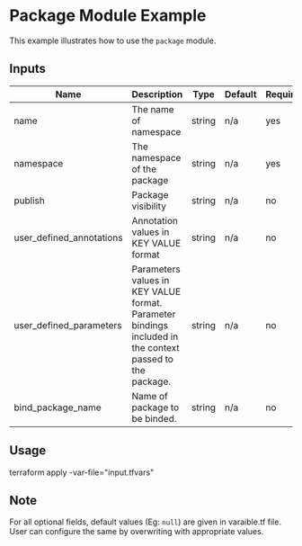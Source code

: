 # Package Module Example

This example illustrates how to use the `package` module.

<!-- BEGINNING OF PRE-COMMIT-TERRAFORM DOCS HOOK -->

## Inputs

| Name                              | Description                                           | Type   | Default | Required |
|-----------------------------------|-------------------------------------------------------|--------|---------|----------|
| name | The name of namespace | string | n/a | yes |
| namespace | The namespace of the package  | string | n/a | yes |
| publish | Package visibility | string | n/a | no |
| user\_defined\_annotations | Annotation values in KEY VALUE format | string | n/a | no |
| user\_defined\_parameters | Parameters values in KEY VALUE format. Parameter bindings included in the context passed to the package. | string | n/a | no |
| bind_package_name | Name of package to be binded. | string | n/a | no |

<!-- END OF PRE-COMMIT-TERRAFORM DOCS HOOK -->

## Usage

terraform apply -var-file="input.tfvars"

## Note

For all optional fields, default values (Eg: `null`) are given in varaible.tf file. User can configure the same by overwriting with appropriate values.
